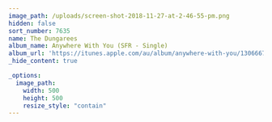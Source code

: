 ```yaml
---
image_path: /uploads/screen-shot-2018-11-27-at-2-46-55-pm.png
hidden: false
sort_number: 7635
name: The Dungarees
album_name: Anywhere With You (SFR - Single)
album_url: 'https://itunes.apple.com/au/album/anywhere-with-you/1306667437?i=1306668162'
_hide_content: true

_options:
  image_path:
    width: 500
    height: 500
    resize_style: "contain"
---
```


